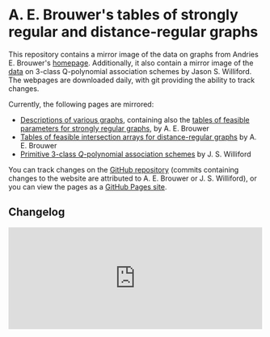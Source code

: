 # A. E. Brouwer's tables of strongly regular and distance-regular graphs

This repository contains a mirror image of the data on graphs from Andries E. Brouwer's [homepage](http://www.win.tue.nl/~aeb/). Additionally, it also contain a mirror image of the [data](http://www.uwyo.edu/jwilliford/data/qprim3_table.html) on 3-class Q-polynomial association schemes by Jason S. Williford. The webpages are downloaded daily, with git providing the ability to track changes.

Currently, the following pages are mirrored:
* [Descriptions of various graphs](graphs/), containing also the [tables of feasible parameters for strongly regular graphs](graphs/srg/srgtab.html), by A. E. Brouwer
* [Tables of feasible intersection arrays for distance-regular graphs](drg/drgtables.html) by A. E. Brouwer
* [Primitive 3-class *Q*-polynomial association schemes](qprim3/qprim3_table.html) by J. S. Williford

You can track changes on the [GitHub repository](https://github.com/jaanos/brouwer/) (commits containing changes to the website are attributed to A. E. Brouwer or J. S. Williford), or you can view the pages as a [GitHub Pages site](https://jaanos.github.io/brouwer/).

## Changelog

<iframe src="https://jaanos.github.io/github-latest-commits-widget/?username=jaanos&repo=brouwer&limit=10" allowtransparency="true" frameborder="0" scrolling="no" width="502px" height="202px"></iframe>
